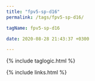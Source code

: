 ```yaml
---
title: "fpv5-sp-d16"
permalink: /tags/fpv5-sp-d16/

tagName: fpv5-sp-d16

date: 2020-08-28 21:43:37 +0300

---
```


{% include taglogic.html %}

{% include links.html %}
